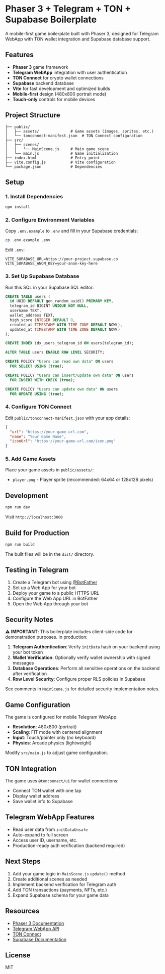 # Phaser 3 + Telegram + TON + Supabase Boilerplate

A mobile-first game boilerplate built with Phaser 3, designed for Telegram WebApp with TON wallet integration and Supabase database support.

## Features

- **Phaser 3** game framework
- **Telegram WebApp** integration with user authentication
- **TON Connect** for crypto wallet connections
- **Supabase** backend database
- **Vite** for fast development and optimized builds
- **Mobile-first** design (480x800 portrait mode)
- **Touch-only** controls for mobile devices

## Project Structure

```
├── public/
│   ├── assets/              # Game assets (images, sprites, etc.)
│   └── tonconnect-manifest.json  # TON Connect configuration
├── src/
│   ├── scenes/
│   │   └── MainScene.js     # Main game scene
│   └── main.js              # Game initialization
├── index.html               # Entry point
├── vite.config.js           # Vite configuration
└── package.json             # Dependencies
```

## Setup

### 1. Install Dependencies

```bash
npm install
```

### 2. Configure Environment Variables

Copy `.env.example` to `.env` and fill in your Supabase credentials:

```bash
cp .env.example .env
```

Edit `.env`:
```
VITE_SUPABASE_URL=https://your-project.supabase.co
VITE_SUPABASE_ANON_KEY=your-anon-key-here
```

### 3. Set Up Supabase Database

Run this SQL in your Supabase SQL editor:

```sql
CREATE TABLE users (
  id UUID DEFAULT gen_random_uuid() PRIMARY KEY,
  telegram_id BIGINT UNIQUE NOT NULL,
  username TEXT,
  wallet_address TEXT,
  high_score INTEGER DEFAULT 0,
  created_at TIMESTAMP WITH TIME ZONE DEFAULT NOW(),
  updated_at TIMESTAMP WITH TIME ZONE DEFAULT NOW()
);

CREATE INDEX idx_users_telegram_id ON users(telegram_id);

ALTER TABLE users ENABLE ROW LEVEL SECURITY;

CREATE POLICY "Users can read own data" ON users
  FOR SELECT USING (true);

CREATE POLICY "Users can insert/update own data" ON users
  FOR INSERT WITH CHECK (true);

CREATE POLICY "Users can update own data" ON users
  FOR UPDATE USING (true);
```

### 4. Configure TON Connect

Edit `public/tonconnect-manifest.json` with your app details:

```json
{
  "url": "https://your-game-url.com",
  "name": "Your Game Name",
  "iconUrl": "https://your-game-url.com/icon.png"
}
```

### 5. Add Game Assets

Place your game assets in `public/assets/`:
- `player.png` - Player sprite (recommended: 64x64 or 128x128 pixels)

## Development

```bash
npm run dev
```

Visit `http://localhost:3000`

## Build for Production

```bash
npm run build
```

The built files will be in the `dist/` directory.

## Testing in Telegram

1. Create a Telegram bot using [@BotFather](https://t.me/botfather)
2. Set up a Web App for your bot
3. Deploy your game to a public HTTPS URL
4. Configure the Web App URL in BotFather
5. Open the Web App through your bot

## Security Notes

⚠️ **IMPORTANT**: This boilerplate includes client-side code for demonstration purposes. In production:

1. **Telegram Authentication**: Verify `initData` hash on your backend using your bot token
2. **Wallet Verification**: Optionally verify wallet ownership with signed messages
3. **Database Operations**: Perform all sensitive operations on the backend after verification
4. **Row Level Security**: Configure proper RLS policies in Supabase

See comments in `MainScene.js` for detailed security implementation notes.

## Game Configuration

The game is configured for mobile Telegram WebApp:

- **Resolution**: 480x800 (portrait)
- **Scaling**: FIT mode with centered alignment
- **Input**: Touch/pointer only (no keyboard)
- **Physics**: Arcade physics (lightweight)

Modify `src/main.js` to adjust game configuration.

## TON Integration

The game uses `@tonconnect/ui` for wallet connections:

- Connect TON wallet with one tap
- Display wallet address
- Save wallet info to Supabase

## Telegram WebApp Features

- Read user data from `initDataUnsafe`
- Auto-expand to full screen
- Access user ID, username, etc.
- Production-ready auth verification (backend required)

## Next Steps

1. Add your game logic in `MainScene.js` `update()` method
2. Create additional scenes as needed
3. Implement backend verification for Telegram auth
4. Add TON transactions (payments, NFTs, etc.)
5. Expand Supabase schema for your game data

## Resources

- [Phaser 3 Documentation](https://photonstorm.github.io/phaser3-docs/)
- [Telegram WebApp API](https://core.telegram.org/bots/webapps)
- [TON Connect](https://docs.ton.org/develop/dapps/ton-connect/overview)
- [Supabase Documentation](https://supabase.com/docs)

## License

MIT

